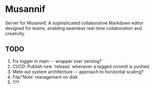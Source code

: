 # Musannif

Server for Musannif, A sophisticated collaborative Markdown editor designed for teams, enabling seamless real-time collaboration and creativity.

## TODO

1. Fix logger in main -- wrapper over zerolog?
2. CI/CD: Publish new 'release' whenever a tagged commit is pushed
3. Mete out system architecture -- approach to horizontal scaling?
4. File/'Note' management on disk
5. ???
